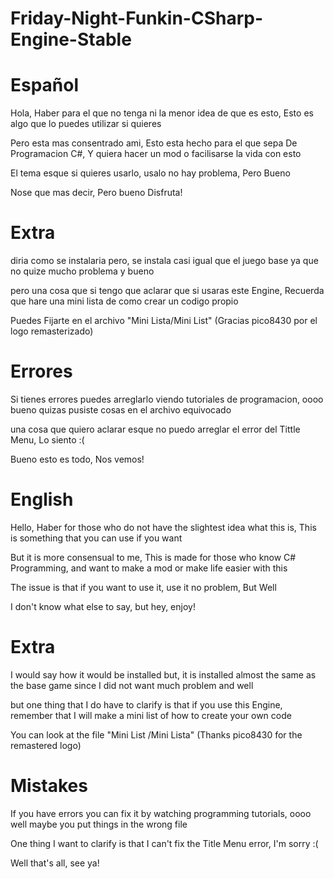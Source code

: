 # Friday-Night-Funkin-CSharp-Engine-Stable

# Español

Hola, Haber para el que no tenga ni la menor idea de que es esto, Esto es algo que lo puedes utilizar si quieres

Pero esta mas consentrado ami, Esto esta hecho para el que sepa De Programacion C#, Y quiera hacer un mod o facilisarse la vida con esto

El tema esque si quieres usarlo, usalo no hay problema, Pero Bueno

Nose que mas decir, Pero bueno Disfruta!

# Extra

diria como se instalaria pero, se instala casi igual que el juego base ya que no quize mucho problema y bueno

pero una cosa que si tengo que aclarar que si usaras este Engine, Recuerda que hare una mini lista de como crear un codigo propio

Puedes Fijarte en el archivo "Mini Lista/Mini List"
(Gracias pico8430 por el logo remasterizado)

# Errores

Si tienes errores puedes arreglarlo viendo tutoriales de programacion, oooo bueno quizas pusiste cosas en el archivo equivocado

una cosa que quiero aclarar esque no puedo arreglar el error del Tittle Menu, Lo siento :(

Bueno esto es todo, Nos vemos!

# English

Hello, Haber for those who do not have the slightest idea what this is, This is something that you can use if you want

But it is more consensual to me, This is made for those who know C# Programming, and want to make a mod or make life easier with this

The issue is that if you want to use it, use it no problem, But Well

I don't know what else to say, but hey, enjoy!

# Extra

I would say how it would be installed but, it is installed almost the same as the base game since I did not want much problem and well

but one thing that I do have to clarify is that if you use this Engine, remember that I will make a mini list of how to create your own code

You can look at the file "Mini List /Mini Lista"
(Thanks pico8430 for the remastered logo)

# Mistakes

If you have errors you can fix it by watching programming tutorials, oooo well maybe you put things in the wrong file

One thing I want to clarify is that I can't fix the Title Menu error, I'm sorry :(

Well that's all, see ya!
